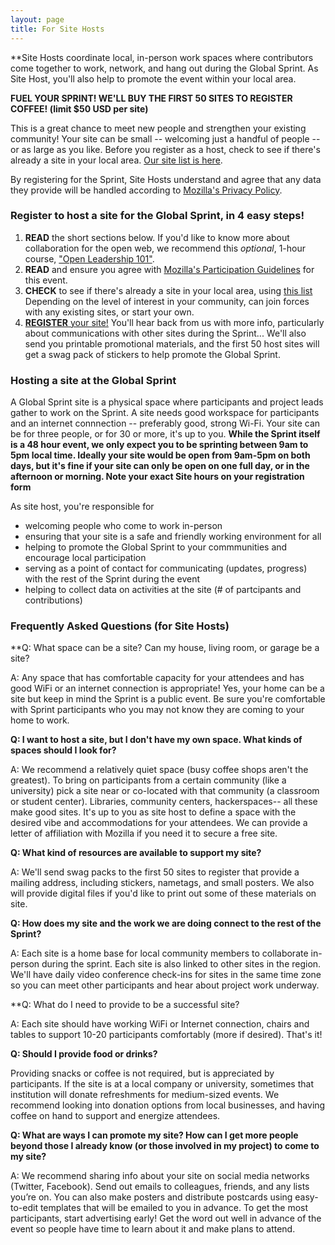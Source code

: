 ```yaml
---
layout: page
title: For Site Hosts
---
```


**Site Hosts coordinate local, in-person work spaces where contributors come together to work, network, and hang out during the Global Sprint. As Site Host, you'll also help to promote the event within your local area. 

**FUEL YOUR SPRINT! WE'LL BUY THE FIRST 50 SITES TO REGISTER COFFEE! (limit $50 USD per site)**

This is a great chance to meet new people and strengthen your existing community! Your site can be small -- welcoming just a handful of people -- or as large as you like. Before you register as a host, check to see if there's already a site in your local area. [Our site list is here](https://mozilla.github.io/global-sprint/register/).

By registering for the Sprint, Site Hosts understand and agree that any data they provide will be handled according to [Mozilla's Privacy Policy](https://www.mozilla.org/en-US/privacy/).

### Register to host a site for the Global Sprint, in 4 easy steps!

1. **READ** the short sections below. If you'd like to know more about collaboration for the open web, we recommend this *optional*, 1-hour course, ["Open Leadership 101"](https://mozilla.teachable.com/p/open-leadership-101).
2. **READ** and ensure you agree with [Mozilla's Participation Guidelines](https://www.mozilla.org/en-US/about/governance/policies/participation/) for this event.
3. **CHECK** to see if there's already a site in your local area, using [this list](https://mozilla.github.io/global-sprint/register/) Depending on the level of interest in your community, can join forces with any existing sites, or start your own. 
4. [**REGISTER** your site!](https://goo.gl/forms/MX01siV4Je6HMYUF3) You'll hear back from us with more info, particularly about communications with other sites during the Sprint... We'll also send you printable promotional materials, and the first 50 host sites will get a swag pack of stickers to help promote the Global Sprint.

### Hosting a site at the Global Sprint

A Global Sprint site is a physical space where participants and project leads gather to work on the Sprint. A site needs good workspace for participants and an internet connnection -- preferably good, strong Wi-Fi. Your site can be for three people, or for 30 or more, it's up to you. **While the Sprint itself is a 48 hour event, we only expect you to be sprinting between 9am to 5pm local time. Ideally your site would be open from 9am-5pm on both days, but it's fine if your site can only be open on one full day, or in the afternoon or morning. Note your exact Site hours on your registration form** 

As site host, you're responsible for 
* welcoming people who come to work in-person
* ensuring that your site is a safe and friendly working environment for all
* helping to promote the Global Sprint to your commmunities and encourage local participation
* serving as a point of contact for communicating (updates, progress) with the rest of the Sprint during the event
* helping to collect data on activities at the site (# of partcipants and contributions)


### Frequently Asked Questions (for Site Hosts)


**Q: What space can be a site? Can my house, living room, or garage be a site? 

A: Any space that has comfortable capacity for your attendees and has good WiFi or an internet connection is appropriate! Yes, your home can be a site but keep in mind the Sprint is a public event. Be sure you're comfortable with Sprint participants who you may not know they are coming to your home to work. 


**Q: I want to host a site, but I don't have my own space. What kinds of spaces should I look for?**

A: We recommend a relatively quiet space (busy coffee shops aren't the greatest). To bring on participants from a certain community (like a university) pick a site near or co-located with that community (a classroom or student center).  Libraries, community centers, hackerspaces-- all these make good sites. It's up to you as site host to define a space with the desired vibe and accommodations for your attendees. We can provide a letter of affiliation with Mozilla if you need it to secure a free site.

**Q: What kind of resources are available to support my site?**

A: We'll send swag packs to the first 50 sites to register that provide a mailing address, including stickers, nametags, and small posters. We also will provide digital files if you'd like to print out some of these materials on site. 

**Q: How does my site and the work we are doing connect to the rest of the Sprint?**

A: Each site is a home base for local community members to collaborate in-person during the sprint. Each site is also linked to other sites in the region. We'll have daily video conference check-ins for sites in the same time zone so you can meet other participants and hear about project work underway.

**Q: What do I need to provide to be a successful site? 

A: Each site should have working WiFi or Internet connection, chairs and tables to support 10-20 participants comfortably (more if desired). That's it!

**Q: Should I provide food or drinks?**

Providing snacks or coffee is not required, but is appreciated by participants. If the site is at a local company or university, sometimes that institution will donate refreshments for medium-sized events. We recommend looking into donation options from local businesses, and having coffee on hand to support and energize attendees.
 

**Q: What are ways I can promote my site? How can I get more people beyond those I already know (or those involved in my project) to come to my site?**

A: We recommend sharing info about your site on social media networks (Twitter, Facebook). Send out emails to colleagues, friends, and any lists you’re on. You can also make posters and distribute postcards using easy-to-edit templates that will be emailed to you in advance. To get the most participants, start advertising early! Get the word out well in advance of the event so people have time to learn about it and make plans to attend. 
